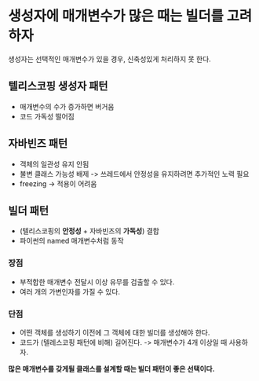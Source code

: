 # 생성자에 매개변수가 많은 때는 빌더를 고려하자

생성자는 선택적인 매개변수가 있을 경우, 신축성있게 처리하지 못 한다.

## 텔리스코핑 생성자 패턴

- 매개변수의 수가 증가하면 버거움
- 코드 가독성 떨어짐
 
## 자바빈즈 패턴

- 객체의 일관성 유지 안됨
- 불변 클래스 가능성 배제 -> 쓰레드에서 안정성을 유지하려면 추가적인 노력 필요
- freezing -> 적용이 어려움

## 빌더 패턴

- (텔리스코핑의 **안정성** + 자바빈즈의 **가독성**) 결합
- 파이썬의 named 매개변수처럼 동작

### 장점

- 부적합한 매개변수 전달시 이상 유무를 검출할 수 있다.
- 여러 개의 가변인자를 가질 수 있다.

### 단점

- 어떤 객체를 생성하기 이전에 그 객체에 대한 빌더를 생성해야 한다.
- 코드가 (텔레스코핑 패턴에 비해) 길어진다. -> 매개변수가 4개 이상일 때 사용하자.

**많은 매개변수를 갖게될 클래스를 설계할 때는 빌더 패턴이 좋은 선택이다.**